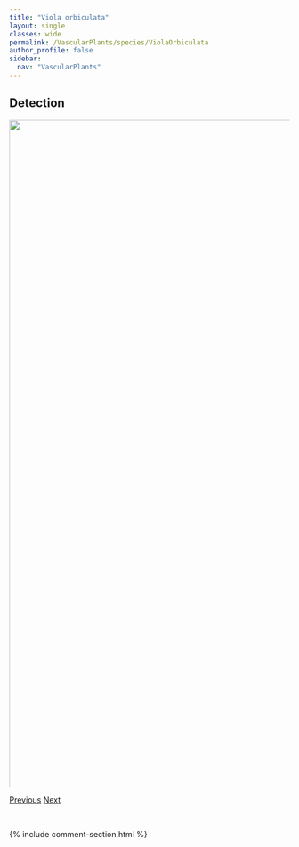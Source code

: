 ```yaml
---
title: "Viola orbiculata"
layout: single
classes: wide
permalink: /VascularPlants/species/ViolaOrbiculata
author_profile: false
sidebar:
  nav: "VascularPlants"
---
```


<h2>Detection</h2>

<a href="https://drive.google.com/uc?export=view&id=1BSOskc0N5qWoICfQFSfDzf6J8_rXyDv8">
<img src="https://drive.google.com/uc?export=view&id=1BSOskc0N5qWoICfQFSfDzf6J8_rXyDv8" height = "1200" width = "800">
</a>


<a href="/DevelopmentWebsite/VascularPlants/species/ViolaNuttallii" class="pagination--pager" title="Viola nuttallii">Previous</a> <a href="/DevelopmentWebsite/VascularPlants/species/ViolaPalustris" class="pagination--pager" title="Viola palustris">Next</a>

<p>&nbsp;</p>

{% include comment-section.html %}
